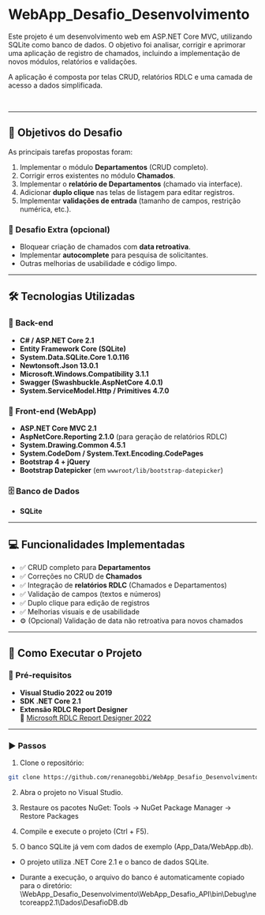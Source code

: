 # WebApp_Desafio_Desenvolvimento

Este projeto é um desenvolvimento web em ASP.NET Core MVC, utilizando SQLite como banco de dados.
O objetivo foi analisar, corrigir e aprimorar uma aplicação de registro de chamados, incluindo a implementação de novos módulos, relatórios e validações.

A aplicação é composta por telas CRUD, relatórios RDLC e uma camada de acesso a dados simplificada.

<br/>

---

## 🎯 Objetivos do Desafio
As principais tarefas propostas foram:

1. Implementar o módulo **Departamentos** (CRUD completo).  
2. Corrigir erros existentes no módulo **Chamados**.  
3. Implementar o **relatório de Departamentos** (chamado via interface).  
4. Adicionar **duplo clique** nas telas de listagem para editar registros.  
5. Implementar **validações de entrada** (tamanho de campos, restrição numérica, etc.).

### 🔹 Desafio Extra (opcional)
- Bloquear criação de chamados com **data retroativa**.  
- Implementar **autocomplete** para pesquisa de solicitantes.  
- Outras melhorias de usabilidade e código limpo.

---

## 🛠️ Tecnologias Utilizadas
### 🧩 Back-end
- **C# / ASP.NET Core 2.1**
- **Entity Framework Core (SQLite)**
- **System.Data.SQLite.Core 1.0.116**
- **Newtonsoft.Json 13.0.1**
- **Microsoft.Windows.Compatibility 3.1.1**
- **Swagger (Swashbuckle.AspNetCore 4.0.1)**
- **System.ServiceModel.Http / Primitives 4.7.0**

### 🎨 Front-end (WebApp)
- **ASP.NET Core MVC 2.1**
- **AspNetCore.Reporting 2.1.0** (para geração de relatórios RDLC)
- **System.Drawing.Common 4.5.1**
- **System.CodeDom / System.Text.Encoding.CodePages**
- **Bootstrap 4 + jQuery**
- **Bootstrap Datepicker** (em `wwwroot/lib/bootstrap-datepicker`)

### 🗄️ Banco de Dados
- **SQLite**  

---

## 💻 Funcionalidades Implementadas
- ✅ CRUD completo para **Departamentos**  
- ✅ Correções no CRUD de **Chamados**  
- ✅ Integração de **relatórios RDLC** (Chamados e Departamentos)  
- ✅ Validação de campos (textos e números)  
- ✅ Duplo clique para edição de registros  
- ✅ Melhorias visuais e de usabilidade  
- ⚙️ (Opcional) Validação de data não retroativa para novos chamados  

---

## 🧪 Como Executar o Projeto

### 🔧 Pré-requisitos
- **Visual Studio 2022 ou 2019**
- **SDK .NET Core 2.1**
- **Extensão RDLC Report Designer**  
  🔗 [Microsoft RDLC Report Designer 2022](https://marketplace.visualstudio.com/items?itemName=ProBITools.MicrosoftRdlcReportDesignerforVisualStudio2022)

---

### ▶️ Passos

1. Clone o repositório:

```bash
git clone https://github.com/renanegobbi/WebApp_Desafio_Desenvolvimento.git
```

2. Abra o projeto no Visual Studio.

3. Restaure os pacotes NuGet: Tools → NuGet Package Manager → Restore Packages

4. Compile e execute o projeto (Ctrl + F5).

5. O banco SQLite já vem com dados de exemplo (App_Data/WebApp.db).

  - O projeto utiliza .NET Core 2.1 e o banco de dados SQLite.

  - Durante a execução, o arquivo do banco é automaticamente copiado para o diretório:
  \WebApp_Desafio_Desenvolvimento\WebApp_Desafio_API\bin\Debug\netcoreapp2.1\Dados\DesafioDB.db

